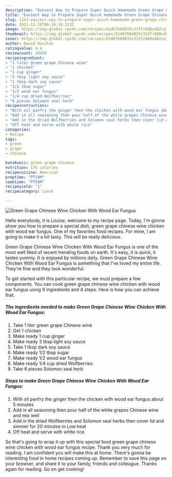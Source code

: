 ```yaml
---
description: "Easiest Way to Prepare Super Quick Homemade Green Grape Chinese Wine Chicken With Wood Ear Fungus"
title: "Easiest Way to Prepare Super Quick Homemade Green Grape Chinese Wine Chicken With Wood Ear Fungus"
slug: 1153-easiest-way-to-prepare-super-quick-homemade-green-grape-chinese-wine-chicken-with-wood-ear-fungus
date: 2021-12-16T06:16:19.213Z
image: https://img-global.cpcdn.com/recipes/b1d6760d033c333f/680x482cq70/green-grape-chinese-wine-chicken-with-wood-ear-fungus-recipe-main-photo.jpg
thumbnail: https://img-global.cpcdn.com/recipes/b1d6760d033c333f/680x482cq70/green-grape-chinese-wine-chicken-with-wood-ear-fungus-recipe-main-photo.jpg
cover: https://img-global.cpcdn.com/recipes/b1d6760d033c333f/680x482cq70/green-grape-chinese-wine-chicken-with-wood-ear-fungus-recipe-main-photo.jpg
author: David Houston
ratingvalue: 4.4
reviewcount: 20669
recipeingredient:
- "1 liter green grape Chinese wine"
- "1 chicken"
- "1 cup ginger"
- "3 tbsp light soy sauce"
- "1 tbsp dark soy sauce"
- "1/2 tbsp sugar"
- "1/2 wood ear fungus"
- "1/4 cup dried Wolfberries"
- "6 pieces Solomon seal herb"
recipeinstructions:
- "With oil panfry the ginger then the chicken with wood ear fungus about 5 minutes"
- "Add in all seasoning then pour half of the white grapes Chinese wine and mix well"
- "Add in the dried Wolfberries and Solomon seal herbs then cover lid and simmer for 20 minutes in Low heat"
- "Off heat and serve with white rice"
categories:
- Recipe
tags:
- green
- grape
- chinese

katakunci: green grape chinese 
nutrition: 175 calories
recipecuisine: American
preptime: "PT19M"
cooktime: "PT58M"
recipeyield: "1"
recipecategory: Lunch

---
```



![Green Grape Chinese Wine Chicken With Wood Ear Fungus](https://img-global.cpcdn.com/recipes/b1d6760d033c333f/680x482cq70/green-grape-chinese-wine-chicken-with-wood-ear-fungus-recipe-main-photo.jpg)

Hello everybody, it is Louise, welcome to my recipe page. Today, I'm gonna show you how to prepare a special dish, green grape chinese wine chicken with wood ear fungus. One of my favorites food recipes. For mine, I am going to make it a bit tasty. This will be really delicious.

Green Grape Chinese Wine Chicken With Wood Ear Fungus is one of the most well liked of recent trending foods on earth. It's easy, it is quick, it tastes yummy. It is enjoyed by millions daily. Green Grape Chinese Wine Chicken With Wood Ear Fungus is something that I've loved my entire life. They're fine and they look wonderful.




To get started with this particular recipe, we must prepare a few components. You can cook green grape chinese wine chicken with wood ear fungus using 9 ingredients and 4 steps. Here is how you can achieve that.

<!--inarticleads1-->

##### The ingredients needed to make Green Grape Chinese Wine Chicken With Wood Ear Fungus:

1. Take 1 liter green grape Chinese wine
1. Get 1 chicken
1. Make ready 1 cup ginger
1. Make ready 3 tbsp light soy sauce
1. Take 1 tbsp dark soy sauce
1. Make ready 1/2 tbsp sugar
1. Make ready 1/2 wood ear fungus
1. Make ready 1/4 cup dried Wolfberries
1. Take 6 pieces Solomon seal herb




<!--inarticleads2-->

##### Steps to make Green Grape Chinese Wine Chicken With Wood Ear Fungus:

1. With oil panfry the ginger then the chicken with wood ear fungus about 5 minutes
1. Add in all seasoning then pour half of the white grapes Chinese wine and mix well
1. Add in the dried Wolfberries and Solomon seal herbs then cover lid and simmer for 20 minutes in Low heat
1. Off heat and serve with white rice




So that's going to wrap it up with this special food green grape chinese wine chicken with wood ear fungus recipe. Thank you very much for reading. I am confident you will make this at home. There's gonna be interesting food in home recipes coming up. Remember to save this page on your browser, and share it to your family, friends and colleague. Thanks again for reading. Go on get cooking!
